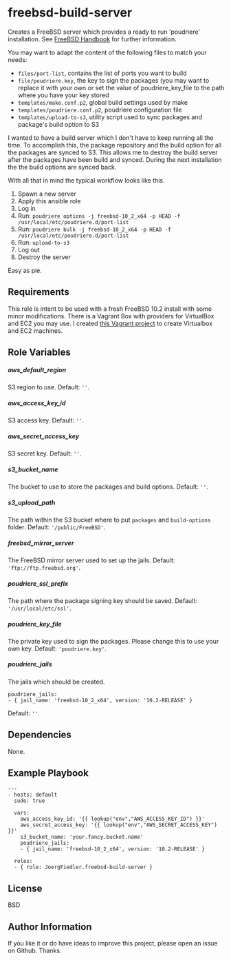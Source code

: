 freebsd-build-server
=========

Creates a FreeBSD server which provides a ready to run 'poudriere' installation. See [FreeBSD Handbook](https://www.freebsd.org/doc/handbook/ports-poudriere.html) for further information.

You may want to adapt the content of the following files to match your needs:

- `files/port-list`, contains the list of ports you want to build
- `file/poudriere.key`, the key to sign the packages (you may want to replace it with your own or set the value of poudriere_key_file to the path where you have your key stored
- `templates/make.conf.p2`, global build settings used by make
- `templates/poudriere.conf.p2`, poudriere configuration file
- `templates/upload-to-s3`, utility script used to sync packages and package's build option to S3

I wanted to have a build server which I don't have to keep running all the time. To accomplish this, the package repository and the build option for all the packages are synced to S3. This allows me to destroy the build server after the packages have been build and synced. During the next installation the the build options are synced back.

With all that in mind the typical workflow looks like this.

1. Spawn a new server
1. Apply this ansible role
1. Log in
1. Run: `poudriere options -j freebsd-10_2_x64 -p HEAD -f /usr/local/etc/poudriere.d/port-list`
1. Run: `poudriere bulk -j freebsd-10_2_x64 -p HEAD -f /usr/local/etc/poudriere.d/port-list`
1. Run: `upload-to-s3`
1. Log out
1. Destroy the server

Easy as pie.

Requirements
------------

This role is intent to be used with a fresh FreeBSD 10.2 install with some minor modifications. There is a Vagrant Box with providers for VirtualBox and EC2 you may use. I created [this Vagrant project](https://github.com/JoergFiedler/freebsd-build-machine) to create Virtualbox and EC2 machines.

Role Variables
--------------

##### aws_default_region
S3 region to use. Default: `''`.

##### aws_access_key_id
S3 access key. Default: `''`.

##### aws_secret_access_key
S3 secret key. Default: `''`.

##### s3_bucket_name
The bucket to use to store the packages and build options. Default: `''`.

##### s3_upload_path
The path within the S3 bucket where to put `packages` and `build-options` folder. Default: `'/public/FreeBSD'`.

##### freebsd_mirror_server
The FreeBSD mirror server used to set up the jails. Default: `'ftp://ftp.freebsd.org'`.

##### poudriere_ssl_prefix
The path where the package signing key should be saved. Default: `'/usr/local/etc/ssl'`.

##### poudriere_key_file
The private key used to sign the packages. Please change this to use your own key. Default: `'poudriere.key'`.

##### poudriere_jails
The jails which should be created.

    poudriere_jails:
    - { jail_name: 'freebsd-10_2_x64', version: '10.2-RELEASE' }

Default: `''`.

Dependencies
------------

None.

Example Playbook
----------------

    ---
    - hosts: default
      sudo: true

      vars:
        aws_access_key_id: '{{ lookup("env","AWS_ACCESS_KEY_ID") }}'
        aws_secret_access_key: '{{ lookup("env","AWS_SECRET_ACCESS_KEY") }}'
        s3_bucket_name: 'your.fancy.bucket.name'
        poudriere_jails:
        - { jail_name: 'freebsd-10_2_x64', version: '10.2-RELEASE' }

      roles:
      - { role: JoergFiedler.freebsd-build-server }

License
-------

BSD

Author Information
------------------

If you like it or do have ideas to improve this project, please open an issue on Github. Thanks.

